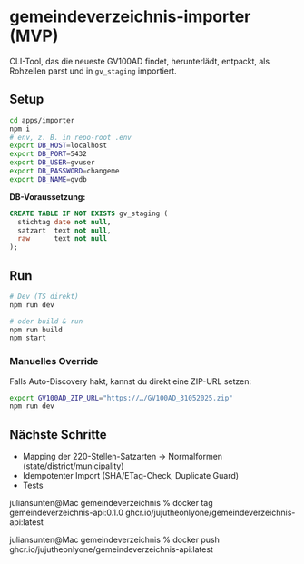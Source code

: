 # gemeindeverzeichnis-importer (MVP)

CLI-Tool, das die neueste GV100AD findet, herunterlädt, entpackt, als Rohzeilen parst und in `gv_staging` importiert.

## Setup

```bash
cd apps/importer
npm i
# env, z. B. in repo-root .env
export DB_HOST=localhost
export DB_PORT=5432
export DB_USER=gvuser
export DB_PASSWORD=changeme
export DB_NAME=gvdb
```

**DB-Voraussetzung:**
```sql
CREATE TABLE IF NOT EXISTS gv_staging (
  stichtag date not null,
  satzart  text not null,
  raw      text not null
);
```

## Run

```bash
# Dev (TS direkt)
npm run dev

# oder build & run
npm run build
npm start
```

### Manuelles Override
Falls Auto-Discovery hakt, kannst du direkt eine ZIP-URL setzen:
```bash
export GV100AD_ZIP_URL="https://…/GV100AD_31052025.zip"
npm run dev
```

## Nächste Schritte
- Mapping der 220-Stellen-Satzarten → Normalformen (state/district/municipality)
- Idempotenter Import (SHA/ETag-Check, Duplicate Guard)
- Tests

juliansunten@Mac gemeindeverzeichnis % docker tag gemeindeverzeichnis-api:0.1.0 ghcr.io/jujutheonlyone/gemeindeverzeichnis-api:latest

juliansunten@Mac gemeindeverzeichnis % docker push ghcr.io/jujutheonlyone/gemeindeverzeichnis-api:latest
